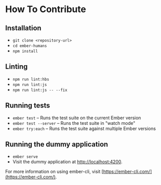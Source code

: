 # How To Contribute

## Installation

* `git clone <repository-url>`
* `cd ember-humans`
* `npm install`

## Linting

* `npm run lint:hbs`
* `npm run lint:js`
* `npm run lint:js -- --fix`

## Running tests

* `ember test` – Runs the test suite on the current Ember version
* `ember test --server` – Runs the test suite in "watch mode"
* `ember try:each` – Runs the test suite against multiple Ember versions

## Running the dummy application

* `ember serve`
* Visit the dummy application at [http://localhost:4200](http://localhost:4200).

For more information on using ember-cli, visit [https://ember-cli.com/](https://ember-cli.com/).